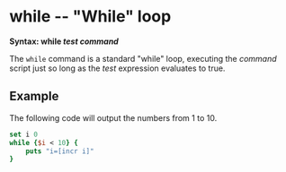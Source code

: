 # while -- "While" loop

**Syntax: while *test* *command***

The `while` command is a standard "while" loop, executing the *command* script just so
long as the *test* expression evaluates to true.

## Example

The following code will output the numbers from 1 to 10.

```tcl
set i 0
while {$i < 10} {
    puts "i=[incr i]"
}
```
